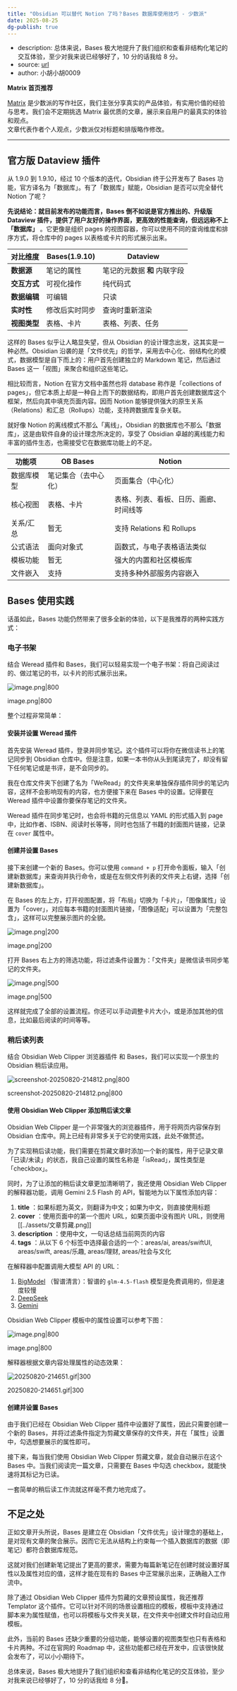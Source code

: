 ```yaml
---
title: "Obsidian 可以替代 Notion 了吗？Bases 数据库使用技巧 - 少数派"
date: 2025-08-25
dg-publish: true
---
```


- description: 总体来说，Bases 极大地提升了我们组织和查看非结构化笔记的交互体验，至少对我来说已经够好了，10 分的话我给 8 分。
- source: [url](https://sspai.com/post/102002)
- author: 小胡小胡0009

**Matrix 首页推荐**

[Matrix](https://sspai.com/matrix) 是少数派的写作社区，我们主张分享真实的产品体验，有实用价值的经验与思考。我们会不定期挑选 Matrix 最优质的文章，展示来自用户的最真实的体验和观点。  
文章代表作者个人观点，少数派仅对标题和排版略作修改。

---

## 官方版 Dataview 插件

从 1.9.0 到 1.9.10，经过 10 个版本的迭代，Obsidian 终于公开发布了 Bases 功能，官方译名为「数据库」。有了「数据库」赋能，Obsidian 是否可以完全替代 Notion 了呢？

**先说结论：就目前发布的功能而言，Bases 倒不如说是官方推出的、升级版 Dataview 插件，提供了用户友好的操作界面，更高效的性能查询，但远远称不上「数据库」** 。它更像是组织 pages 的视图容器，你可以使用不同的查询维度和排序方式，将仓库中的 pages 以表格或卡片的形式展示出来。

| 对比维度 | Bases(1.9.10) | Dataview |
| --- | --- | --- |
| **数据源** | 笔记的属性 | 笔记的元数据 **和** 内联字段 |
| **交互方式** | 可视化操作 | 纯代码式 |
| **数据编辑** | 可编辑 | 只读 |
| **实时性** | 修改后实时同步 | 查询时重新渲染 |
| **视图类型** | 表格、卡片 | 表格、列表、任务 |

这样的 Bases 似乎让人略显失望，但从 Obsidian 的设计理念出发，这其实是一种必然。Obsidian 沿袭的是「文件优先」的哲学，采用去中心化、弱结构化的模式，数据模型是自下而上的：用户首先创建独立的 Markdown 笔记，然后通过 Bases 这一「视图」来聚合和组织这些笔记。

相比较而言，Notion 在官方文档中虽然也将 database 称作是「collections of pages」，但它本质上却是一种自上而下的数据结构，即用户首先创建数据库这个框架，然后向其中填充页面内容。因而 Notion 能够提供强大的原生关系（Relations）和汇总（Rollups）功能，支持跨数据库复杂关联。

就好像 Notion 的离线模式不那么「离线」，Obsidian 的数据库也不那么「数据库」，这是由软件自身的设计理念所决定的，享受了 Obsidian 卓越的离线能力和丰富的插件生态，也需接受它在数据库功能上的不足。

| 功能项 | OB Bases | Notion |
| --- | --- | --- |
| 数据库模型 | 笔记集合（去中心化） | 页面集合（中心化） |
| 核心视图 | 表格、卡片 | 表格、列表、看板、日历、画廊、时间线等 |
| 关系/汇总 | 暂无 | 支持 Relations 和 Rollups |
| 公式语法 | 面向对象式 | 函数式，与电子表格语法类似 |
| 模板功能 | 暂无 | 强大的内置和社区模板库 |
| 文件嵌入 | 支持 | 支持多种外部服务内容嵌入 |

## Bases 使用实践

话虽如此，Bases 功能仍然带来了很多全新的体验，以下是我推荐的两种实践方式：

### 电子书架

结合 Weread 插件和 Bases，我们可以轻易实现一个电子书架：将自己阅读过的、做过笔记的书，以卡片的形式展示出来。

![image.png|800](https://cdnfile.sspai.com/2025/08/21/article/976d8c5d0f65ff0f9c86b14f977c896a.png?imageView2/2/w/1120/q/90/interlace/1/ignore-error/1)

image.png|800

整个过程非常简单：

#### 安装并设置 Weread 插件

首先安装 Weread 插件，登录并同步笔记。这个插件可以将你在微信读书上的笔记同步到 Obsidian 仓库中。但是注意，如果一本书你从头到尾读完了，却没有留下任何笔记或是书评，是不会同步的。

我在仓库文件夹下创建了名为「WeRead」的文件夹来单独保存插件同步的笔记内容，这样不会影响现有的内容，也方便接下来在 Bases 中的设置。记得要在 Weread 插件中设置你要保存笔记的文件夹。

Weread 插件在同步笔记时，也会将书籍的元信息以 YAML 的形式插入到 page 中，比如作者、ISBN、阅读时长等等，同时也包括了书籍的封面图片链接，记录在 `cover` 属性中。

#### 创建并设置 Bases

接下来创建一个新的 Bases。你可以使用 `command + p` 打开命令面板，输入「创建新数据库」来查询并执行命令，或是在左侧文件列表的文件夹上右键，选择「创建新数据库」。

在 Bases 的左上方，打开视图配置，将「布局」切换为「卡片」，「图像属性」设置为「cover」，对应每本书籍的封面图片链接，「图像适配」可以设置为「完整包含」，这样可以完整展示图片的全貌。

![image.png|200](https://cdnfile.sspai.com/2025/08/21/article/5f2d91f329c844bfd7eba77fa5fc4238.png?imageView2/2/w/1120/q/90/interlace/1/ignore-error/1)

image.png|200

打开 Bases 右上方的筛选功能，将过滤条件设置为：「文件夹」是微信读书同步笔记的文件夹。

![image.png|500](https://cdnfile.sspai.com/2025/08/21/article/94f7124d74bf83ff11c620ebc6cff648.png?imageView2/2/w/1120/q/90/interlace/1/ignore-error/1)

image.png|500

这样就完成了全部的设置流程。你还可以手动调整卡片大小，或是添加其他的信息，比如最后阅读的时间等等。

### 稍后读列表

结合 Obsidian Web Clipper 浏览器插件 和 Bases，我们可以实现一个原生的 Obsidian 稍后读应用。

![screenshot-20250820-214812.png|800](https://cdnfile.sspai.com/2025/08/21/article/d4fdc4644d892d233281e80054da4b10.png?imageView2/2/w/1120/q/90/interlace/1/ignore-error/1)

screenshot-20250820-214812.png|800

#### 使用 Obsidian Web Clipper 添加稍后读文章

Obsidian Web Clipper 是一个非常强大的浏览器插件，用于将网页内容保存到 Obsidian 仓库中。网上已经有非常多关于它的使用实践，此处不做赘述。

为了实现稍后读功能，我们需要在剪藏文章时添加一个新的属性，用于记录文章「已读/未读」的状态，我自己设置的属性名称是「isRead」，属性类型是「checkbox」。

同时，为了让添加的稍后读文章更加清晰明了，我还使用 Obsidian Web Clipper 的解释器功能，调用 Gemini 2.5 Flash 的 API，智能地为以下属性添加内容：

1. **title** ：如果标题为英文，则翻译为中文；如果为中文，则直接使用标题
2. **cover** ：使用页面中的第一个图片 URL，如果页面中没有图片 URL，则使用 [[../assets/文章剪藏.png]]
3. **description** ：使用中文，一句话总结当前网页的内容
4. **tags** ：从以下 6 个标签中选择最合适的一个：areas/ai, areas/swiftUI, areas/swift, areas/乐趣, areas/理财, areas/社会与文化

在解释器中配置调用大模型 API 的 URL：

1. [BigModel](https://sspai.com/link?target=https%3A%2F%2Fopen.bigmodel.cn%2Fapi%2Fpaas%2Fv4%2Fchat%2Fcompletions) （智谱清言）：智谱的 `glm-4.5-flash` 模型是免费调用的，但是速度较慢
2. [DeepSeek](https://sspai.com/link?target=https%3A%2F%2Fapi.deepseek.com%2Fv1%2Fchat%2Fcompletions)
3. [Gemini](https://sspai.com/link?target=https%3A%2F%2Fgenerativelanguage.googleapis.com%2Fv1beta%2Fchat%2Fcompletions)

Obsidian Web Clipper 模板中的属性设置可以参考下图：

![image.png|800](https://cdnfile.sspai.com/2025/08/21/article/c8e8d6a87d7037cafd77f70abedd4846.png?imageView2/2/w/1120/q/90/interlace/1/ignore-error/1)

image.png|800

解释器根据文章内容处理属性的动态效果：

![20250820-214651.gif|300](https://cdnfile.sspai.com/2025/08/21/article/0f7e58e7de68d9227124e355da0691c4.gif)

20250820-214651.gif|300

#### 创建并设置 Bases

由于我们已经在 Obsidian Web Clipper 插件中设置好了属性，因此只需要创建一个新的 Bases，并将过滤条件指定为剪藏文章保存的文件夹，并在「属性」设置中，勾选想要展示的属性即可。

接下来，每当我们使用 Obsidian Web Clipper 剪藏文章，就会自动展示在这个 Bases 中。当我们阅读完一篇文章，只需要在 Bases 中勾选 checkbox，就能快速将其标记为已读。

一套简单的稍后读工作流就这样毫不费力地完成了。

## 不足之处

正如文章开头所说，Bases 是建立在 Obsidian「文件优先」设计理念的基础上，是对现有文章的聚合展示。因而它无法从结构上约束每一个插入数据库的数据（即笔记）都符合数据库规范。

这就对我们创建新笔记提出了更高的要求，需要为每篇新笔记在创建时就设置好属性以及属性对应的值，这样才能在现有的 Bases 中正常展示出来，正确融入工作流中。

除了通过 Obsidian Web Clipper 插件为剪藏的文章预设属性，我还推荐 Templator 这个插件。它可以针对不同的场景设置相应的模板，模板中支持通过脚本来为属性赋值，也可以将模板与文件夹关联，在文件夹中创建文件时自动应用模板。

此外，当前的 Bases 还缺少重要的分组功能，能够设置的视图类型也只有表格和卡片两种。不过在官网的 Roadmap 中，这些功能都已经在开发中，应该很快就会发布了，可以小小期待下。

总体来说，Bases 极大地提升了我们组织和查看非结构化笔记的交互体验，至少对我来说已经够好了，10 分的话我给 8 分🥳。